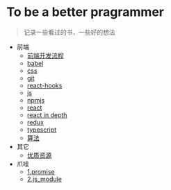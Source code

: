 # To be a better pragrammer

> 记录一些看过的书，一些好的想法

- 前端
  - [前端开发流程](./frontendmaster/开发流程.md)
  - [babel](./frontendmaster/babel.md)
  - [css](./frontendmaster/css.md)
  - [git](./frontendmaster/git.md)
  - [react-hooks](./frontendmaster/hooks.md)
  - [js](./frontendmaster/js.md)
  - [npmjs](./frontendmaster/npmjs.md)
  - [react](./frontendmaster/react.md)
  - [react in depth](./frontendmaster/react技术揭秘.md)
  - [redux](./frontendmaster/redux.md)
  - [typescript](./frontendmaster/typescript.md)
  - [算法](./frontendmaster/算法.md)
- 其它
  - [优质资源](./others/资源.md)
- 爪哇
  - [1.promise](./zhaowa/1.promise.md)
  - [2.js_module](./zhaowa/2.js_module.md)